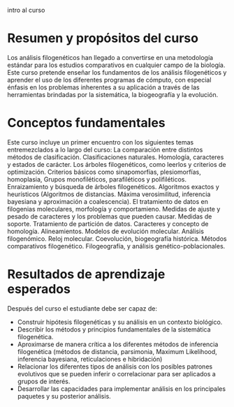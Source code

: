 intro al curso


# Resumen y propósitos del curso

Los análisis filogenéticos han llegado a convertirse en una metodología estándar para los estudios comparativos en cualquier campo de la biología. Este curso pretende enseñar los fundamentos de los análisis filogenéticos y aprender el uso de los diferentes programas de cómputo, con especial énfasis en los problemas inherentes a su aplicación a través de las herramientas brindadas por la sistemática, la biogeografía y la evolución.

# Conceptos fundamentales 
Este curso incluye un primer encuentro con los siguientes temas entremezclados a lo largo del curso: La comparación entre distintos métodos de clasificación. Clasificaciones naturales. Homología, caracteres y estados de carácter. Los árboles filogenéticos, como leerlos y criterios de optimización. Criterios básicos como sinapomorfías, plesiomorfías, homoplasia, Grupos monofiléticos, parafiléticos y polifiléticos. Enraizamiento y búsqueda de árboles filogenéticos. Algoritmos exactos y heurísticos (Algoritmos de distancias. Máxima verosimilitud, inferencia bayesiana y aproximación a coalescencia). El tratamiento de datos en filogenias moleculares, morfología y comportamieno. Medidas de ajuste y pesado de caracteres y los problemas que pueden causar. Medidas de soporte. Tratamiento de partición de datos. Caracteres y concepto de homología. Alineamientos. Modelos de evolución molecular. Análisis filogenómico. Reloj molecular. Coevolución, biogeografía histórica. Métodos comparativos filogenético. Filogeografía, y análisis genético-poblacionales.

# Resultados de aprendizaje esperados

Después del curso el estudiante debe ser capaz de:

-	Construir hipótesis filogenéticas y su análisis en un contexto biológico.
-	Describir los métodos y principios fundamentales de la sistemática filogenética.
-	Aproximarse de manera crítica a los diferentes métodos de inferencia filogenética (métodos de distancia, parsimonia, Maximum Likelihood, inferencia bayesiana, reticulaciones e hibridación) 
-	Relacionar los diferentes tipos de análisis con los posibles patrones evolutivos que se pueden inferir o correlacionar para ser aplicados a grupos de interés.
-	Desarrollar las capacidades para implementar análisis en los principales paquetes y su posterior análisis. 

